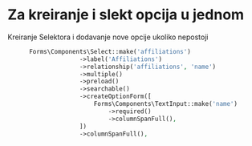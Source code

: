 # Za kreiranje i slekt opcija u jednom

Kreiranje Selektora i dodavanje nove opcije ukoliko nepostoji

```php
      Forms\Components\Select::make('affiliations')
                    ->label('Affiliations')
                    ->relationship('affiliations', 'name')
                    ->multiple()
                    ->preload()
                    ->searchable()
                    ->createOptionForm([
                        Forms\Components\TextInput::make('name')
                            ->required()
                            ->columnSpanFull(),
                    ])
                    ->columnSpanFull(),
```